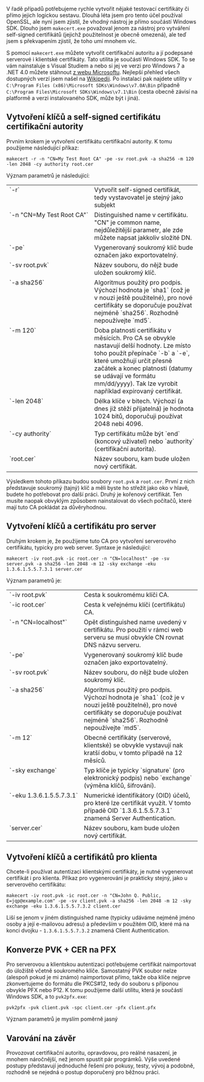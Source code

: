 <!-- dcterms:identifier = aspnetcz#345 -->
<!-- dcterms:title = Certifikační autorita snadno a rychle -->
<!-- dcterms:abstract = V řadě případů potřebujeme rychle vytvořit nějaké testovací certifikáty či přímo jejich logickou sestavu. Dlouhá léta jsem pro tento účel používal OpenSSL, ale nyní jsem zjistil, že vhodný nástroj je přímo součástí Windows SDK. -->
<!-- np9:categoryId = 2 -->
<!-- x4w:category = Bezpečnost -->
<!-- np9:authorId = 1 -->
<!-- np9:authorEmail = michal.valasek@altairis.cz -->
<!-- dcterms:creator = Michal Altair Valášek -->
<!-- dcterms:created = 2011-10-17T22:34:19.43+02:00 -->
<!-- dcterms:dateAccepted = 2011-10-17T22:39:52.57+02:00 -->
<!-- x4w:pictureWidth = 150 -->
<!-- x4w:pictureHeight = 150 -->
<!-- x4w:pictureUrl = /perex-pictures/20111017-certifikacni-autorita-snadno-a-rychle.png -->

V řadě případů potřebujeme rychle vytvořit nějaké testovací certifikáty či přímo jejich logickou sestavu. Dlouhá léta jsem pro tento účel používal OpenSSL, ale nyní jsem zjistil, že vhodný nástroj je přímo součástí Windows SDK. Dlouho jsem `makecert.exe` považoval jenom za nástroj pro vytváření self-signed certifikátů (jejichž použitelnost je obecně omezená), ale teď jsem s překvapením zjistil, že toho umí mnohem víc.

S pomocí `makecert.exe` můžete vytvořit certifikační autoritu a jí podepsané serverové i klientské certifikáty. Tato utilita je součástí Windows SDK. To se vám nainstaluje s Visual Studiem a nebo si jej ve verzi pro Windows 7 a .NET 4.0 můžete stáhnout [z webu Microsoftu](http://www.microsoft.com/downloads/en/details.aspx?FamilyID=6b6c21d2-2006-4afa-9702-529fa782d63b). Nejlepší přehled všech dostupných verzí jsem našel na [Wikipedii](http://en.wikipedia.org/wiki/Microsoft_Windows_SDK). Po instalaci pak najdete utility v `C:\Program Files (x86)\Microsoft SDKs\Windows\v7.0A\Bin` případně `C:\Program Files\Microsoft SDKs\Windows\v7.1\Bin` (cesta obecně závisí na platformě a verzi instalovaného SDK, může být i jiná).

## Vytvoření klíčů a self-signed certifikátu certifikační autority

Prvním krokem je vytvoření certifikátu certifikační autority. K tomu použijeme následující příkaz:

`makecert -r -n "CN=My Test Root CA" -pe -sv root.pvk -a sha256 -m 120 -len 2048 -cy authority root.cer`

Význam parametrů je následující:
  <table><tbody>     <tr style="vertical-align: top">       <td style="white-space: nowrap">`-r`</td>        <td>Vytvořit self-signed certifikát, tedy vystavovatel je stejný jako subjekt</td>     </tr>      <tr style="vertical-align: top">       <td style="white-space: nowrap">`-n "CN=My Test Root CA"`</td>        <td>Distinguished name v certifikátu. "CN" je common name, nejdůležitější parametr, ale zde můžete napsat jakkoliv složité DN.</td>     </tr>      <tr style="vertical-align: top">       <td style="white-space: nowrap">`-pe`</td>        <td>Vygenerovaný soukromý klíč bude označen jako exportovatelný.</td>     </tr>      <tr style="vertical-align: top">       <td style="white-space: nowrap">`-sv root.pvk`</td>        <td>Název souboru, do nějž bude uložen soukromý klíč.</td>     </tr>      <tr style="vertical-align: top">       <td style="white-space: nowrap">`-a sha256`</td>        <td>Algoritmus použitý pro podpis. Výchozí hodnota je `sha1` (což je v nouzi ještě použitelné), pro nové certifikáty se doporučuje používat nejméně `sha256`. Rozhodně nepoužívejte `md5`.</td>     </tr>      <tr style="vertical-align: top">       <td style="white-space: nowrap">`-m 120`</td>        <td>Doba platnosti certifikátu v měsících. Pro CA se obvykle nastavují delší hodnoty. Lze místo toho použít přepínače `-b` a `-e`, které umožňují určit přesně začátek a konec platnosti (datumy se udávají ve formátu mm/dd/yyyy). Tak lze vyrobit například expirovaný certifikát.</td>     </tr>      <tr style="vertical-align: top">       <td style="white-space: nowrap">`-len 2048`</td>        <td>Délka klíče v bitech. Výchozí (a dnes již stěží přijatelná) je hodnota 1024 bitů, doporučuji používat 2048 nebi 4096.</td>     </tr>      <tr style="vertical-align: top">       <td style="white-space: nowrap">`-cy authority`</td>        <td>Typ certifikátu může být `end` (koncový uživatel) nebo `authority` (certifikační autorita).</td>     </tr>      <tr style="vertical-align: top">       <td style="white-space: nowrap">`root.cer`</td>        <td>Název souboru, kam bude uložen nový certifikát.</td>     </tr>   </tbody></table>  

Výsledkem tohoto příkazu budou soubory `root.pvk` a `root.cer`. První z nich představuje soukromý (tajný) klíč a měli byste ho střežit jako oko v hlavě, budete ho potřebovat pro další práci. Druhý je kořenový certifikát. Ten musíte naopak obvyklým způsobem nainstalovat do všech počítačů, které mají tuto CA pokládat za důvěryhodnou.

## Vytvoření klíčů a certifikátu pro server

Druhým krokem je, že použijeme tuto CA pro vytvoření serverového certifikátu, typicky pro web server. Syntaxe je následující:

`makecert -iv root.pvk -ic root.cer -n "CN=localhost" -pe -sv server.pvk -a sha256 -len 2048 -m 12 -sky exchange -eku 1.3.6.1.5.5.7.3.1 server.cer`

Význam parametrů je:
  <table><tbody>     <tr style="vertical-align: top">       <td style="white-space: nowrap">`-iv root.pvk`</td>        <td>Cesta k soukromému klíči CA.</td>     </tr>      <tr style="vertical-align: top">       <td style="white-space: nowrap">`-ic root.cer`</td>        <td>Cesta k veřejnému klíči (certifikátu) CA.</td>     </tr>      <tr style="vertical-align: top">       <td style="white-space: nowrap">`-n "CN=localhost"`</td>        <td>Opět distinguished name uvedený v certifikátu. Pro použití v rámci web serveru se musí obvykle CN rovnat DNS názvu serveru.</td>     </tr>      <tr style="vertical-align: top">       <td style="white-space: nowrap">`-pe`</td>        <td>Vygenerovaný soukromý klíč bude označen jako exportovatelný.</td>     </tr>      <tr style="vertical-align: top">       <td style="white-space: nowrap">`-sv root.pvk`</td>        <td>Název souboru, do nějž bude uložen soukromý klíč.</td>     </tr>      <tr style="vertical-align: top">       <td style="white-space: nowrap">`-a sha256`</td>        <td>Algoritmus použitý pro podpis. Výchozí hodnota je `sha1` (což je v nouzi ještě použitelné), pro nové certifikáty se doporučuje používat nejméně `sha256`. Rozhodně nepoužívejte `md5`.</td>     </tr>      <tr style="vertical-align: top">       <td style="white-space: nowrap">`-m 12`</td>        <td>Obecné certifikáty (serverové, klientské) se obvykle vystavují nak kratší dobu, v tomto případě na 12 měsíců.</td>     </tr>      <tr style="vertical-align: top">       <td style="white-space: nowrap">`-sky exchange`</td>        <td>Typ klíče je typicky `signature` (pro elektronický podpis) nebo `exchange` (výměna klíčů, šifrování).</td>     </tr>      <tr style="vertical-align: top">       <td style="white-space: nowrap">`-eku 1.3.6.1.5.5.7.3.1`</td>        <td>Numerické identifikátory (OID) účelů, pro které lze certifikát využít. V tomto případě OID `1.3.6.1.5.5.7.3.1` znamená Server Authentication.</td>     </tr>      <tr style="vertical-align: top">       <td style="white-space: nowrap">`server.cer`</td>        <td>Název souboru, kam bude uložen nový certifikát.</td>     </tr>   </tbody></table>  

## Vytvoření klíčů a certifikátů pro klienta

Chcete-li používat autentizaci klientskými certifikáty, je nutné vygenerovat certifikát i pro klienta. Příkaz pro vygenerování je prakticky stejný, jako u serverového certifikátu:

`makecert -iv root.pvk -ic root.cer -n "CN=John Q. Public, E=jqp@example.com" -pe -sv client.pvk -a sha256 -len 2048 -m 12 -sky exchange -eku 1.3.6.1.5.5.7.3.2 client.cer`

Liší se jenom v jiném distinguished name (typicky udáváme nejméně jméno osoby a její e-mailovou adresu) a především v použitém OID, které má na konci dvojku - `1.3.6.1.5.5.7.3.2` znamená Client Authentication.

## Konverze PVK + CER na PFX

Pro serverovou a klientskou autentizaci potřebujeme certifikát naimportovat do úložiště včetně soukromého klíče. Samostatný PVK soubor nelze (alespoň pokud je mi známo) naimportovat přímo, takže oba klíče nejprve zkonvertujeme do formátu dle PKCS#12, tedy do souboru s příponou obvykle PFX nebo P12. K tomu použijeme další utilitu, která je součástí Windows SDK, a to `pvk2pfx.exe`:

`pvk2pfx -pvk client.pvk -spc client.cer -pfx client.pfx`

Význam parametrů je myslím poměrně jasný

## Varování na závěr

Provozovat certifikační autoritu, opravdovou, pro reálné nasazení, je mnohem náročnější, než jenom spustit pár prográmků. Výše uvedené postupy představují jednoduché řešení pro pokusy, testy, vývoj a podobně, rozhodně se nejedná o postup doporučený pro běžnou práci.